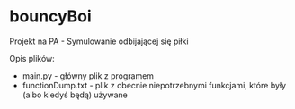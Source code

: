 # bouncyBoi
Projekt na PA - Symulowanie odbijającej się piłki

Opis plików:
- main.py - główny plik z programem 
- functionDump.txt - plik z obecnie niepotrzebnymi funkcjami, które były (albo kiedyś będą) używane
